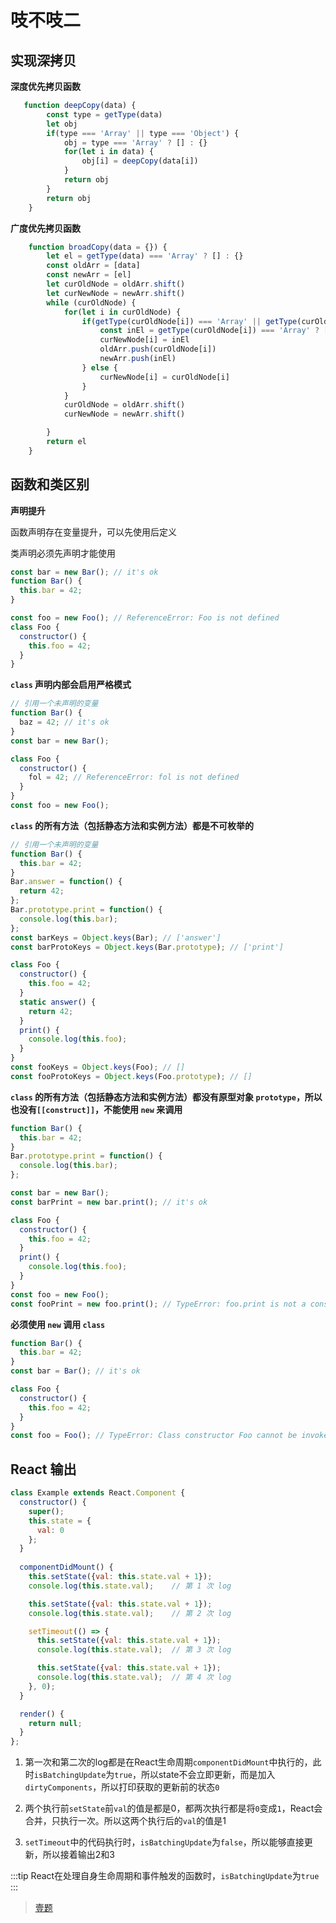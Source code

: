 # 吱不吱二

## 实现深拷贝

**深度优先拷贝函数**

```javascript
   function deepCopy(data) {
		const type = getType(data)
        let obj
        if(type === 'Array' || type === 'Object') {
			obj = type === 'Array' ? [] : {}
			for(let i in data) {
				obj[i] = deepCopy(data[i])
            }
            return obj
        }
        return obj
	}
```

**广度优先拷贝函数**

```javascript
	function broadCopy(data = {}) {
		let el = getType(data) === 'Array' ? [] : {}
		const oldArr = [data]
		const newArr = [el]
		let curOldNode = oldArr.shift()
		let curNewNode = newArr.shift()
		while (curOldNode) {
			for(let i in curOldNode) {
                if(getType(curOldNode[i]) === 'Array' || getType(curOldNode[i]) === 'Object'){
					const inEl = getType(curOldNode[i]) === 'Array' ? [] : {}
					curNewNode[i] = inEl
					oldArr.push(curOldNode[i])
					newArr.push(inEl)
                } else {
					curNewNode[i] = curOldNode[i]
                }
            }
			curOldNode = oldArr.shift()
			curNewNode = newArr.shift()

		}
		return el
	}
```

## 函数和类区别

**声明提升**

函数声明存在变量提升，可以先使用后定义

类声明必须先声明才能使用

```js
const bar = new Bar(); // it's ok
function Bar() {
  this.bar = 42;
}

const foo = new Foo(); // ReferenceError: Foo is not defined
class Foo {
  constructor() {
    this.foo = 42;
  }
}
```

**`class` 声明内部会启用严格模式**

```js
// 引用一个未声明的变量
function Bar() {
  baz = 42; // it's ok
}
const bar = new Bar();

class Foo {
  constructor() {
    fol = 42; // ReferenceError: fol is not defined
  }
}
const foo = new Foo();
```

**`class` 的所有方法（包括静态方法和实例方法）都是不可枚举的**

```js
// 引用一个未声明的变量
function Bar() {
  this.bar = 42;
}
Bar.answer = function() {
  return 42;
};
Bar.prototype.print = function() {
  console.log(this.bar);
};
const barKeys = Object.keys(Bar); // ['answer']
const barProtoKeys = Object.keys(Bar.prototype); // ['print']

class Foo {
  constructor() {
    this.foo = 42;
  }
  static answer() {
    return 42;
  }
  print() {
    console.log(this.foo);
  }
}
const fooKeys = Object.keys(Foo); // []
const fooProtoKeys = Object.keys(Foo.prototype); // []
```

**`class` 的所有方法（包括静态方法和实例方法）都没有原型对象 `prototype`，所以也没有`[[construct]]`，不能使用 `new` 来调用**

```js
function Bar() {
  this.bar = 42;
}
Bar.prototype.print = function() {
  console.log(this.bar);
};

const bar = new Bar();
const barPrint = new bar.print(); // it's ok

class Foo {
  constructor() {
    this.foo = 42;
  }
  print() {
    console.log(this.foo);
  }
}
const foo = new Foo();
const fooPrint = new foo.print(); // TypeError: foo.print is not a constructor
```

**必须使用 `new` 调用 `class`**

```js
function Bar() {
  this.bar = 42;
}
const bar = Bar(); // it's ok

class Foo {
  constructor() {
    this.foo = 42;
  }
}
const foo = Foo(); // TypeError: Class constructor Foo cannot be invoked without 'new'
```

## React 输出

```js
class Example extends React.Component {
  constructor() {
    super();
    this.state = {
      val: 0
    };
  }
  
  componentDidMount() {
    this.setState({val: this.state.val + 1});
    console.log(this.state.val);    // 第 1 次 log

    this.setState({val: this.state.val + 1});
    console.log(this.state.val);    // 第 2 次 log

    setTimeout(() => {
      this.setState({val: this.state.val + 1});
      console.log(this.state.val);  // 第 3 次 log

      this.setState({val: this.state.val + 1});
      console.log(this.state.val);  // 第 4 次 log
    }, 0);
  }

  render() {
    return null;
  }
};
```

1. 第一次和第二次的log都是在React生命周期`componentDidMount`中执行的，此时`isBatchingUpdate`为`true`，所以state不会立即更新，而是加入`dirtyComponents`，所以打印获取的更新前的状态`0`

2. 两个执行前`setState`前`val`的值是都是0，都两次执行都是将`0`变成`1`，React会合并，只执行一次。所以这两个执行后的`val`的值是1

3. `setTimeout`中的代码执行时，`isBatchingUpdate`为`false`，所以能够直接更新，所以接着输出2和3

:::tip
React在处理自身生命周期和事件触发的函数时，`isBatchingUpdate`为`true`
:::

> [壹题](https://github.com/yygmind/blog/issues/43)